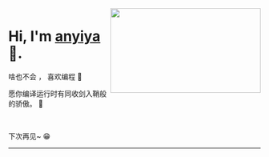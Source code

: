 <!--你好~ 欢迎来到我的 github-->

<img align="right" width="300" height="169" src="https://github.com/miluluyo/photo_gallery/blob/master/maid.gif?raw=true">


# Hi, I'm [anyiya](https://www.cnblogs.com/thx2199/p/15120091.html) 👋.

啥也不会 ， 喜欢编程 :hatching_chick:

愿你编译运行时有同收剑入鞘般的骄傲。 :running:

<!--## About me 

❤️ 开源| 🖤 copy | 📺 Algorithm

- 🌐  Squat at home
- 💻  Algorithm
- 🍓  copy code
  -->

&nbsp;

下次再见~ 😁

---
